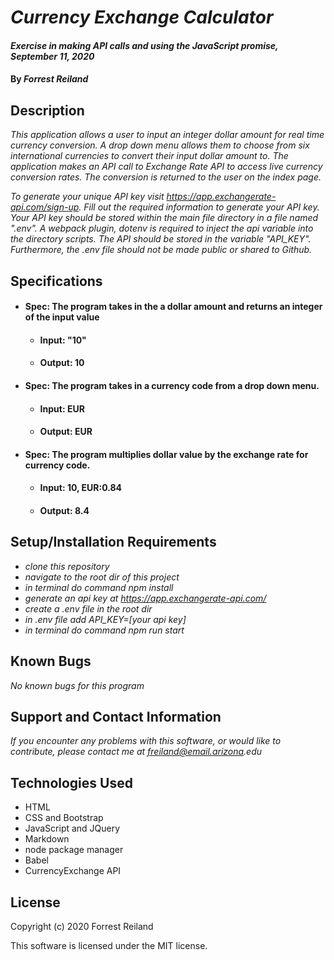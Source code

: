 # _Currency Exchange Calculator_

#### _Exercise in making API calls and using the JavaScript promise, September 11, 2020_

#### By _Forrest Reiland_

## Description 

_This application allows a user to input an integer dollar amount for real time currency conversion. A drop down menu allows them to choose from six international currencies to convert their input dollar amount to. The application makes an API call to Exchange Rate API to access live currency conversion rates. The conversion is returned to the user on the index page._

_To generate your unique API key visit https://app.exchangerate-api.com/sign-up. Fill out the required information to generate your API key. Your API key should be stored within the main file directory in a file named ".env". A webpack plugin, dotenv is required to inject the api variable into the directory scripts. The API should be stored in the variable "API_KEY". Furthermore, the .env file should not be made public or shared to Github._

## Specifications

* #### **Spec**:  The program takes in the a dollar amount and returns an integer of the input value
  * #### **Input**: "10"
  * #### **Output**: 10

* #### **Spec**:  The program takes in a currency code from a drop down menu.
  * #### **Input**: EUR
  * #### **Output**: EUR

* #### **Spec**:  The program multiplies dollar value by the exchange rate for currency code.
  * #### **Input**: 10, EUR:0.84
  * #### **Output**:  8.4


## Setup/Installation Requirements

* _clone this repository_
* _navigate to the root dir of this project_
* _in terminal do command npm install_
* _generate an api key at https://app.exchangerate-api.com/_
* _create a .env file in the root dir_
* _in .env file add API_KEY=[your api key]_
* _in terminal do command npm run start_


## Known Bugs

_No known bugs for this program_

## Support and Contact Information

_If you encounter any problems with this software, or would like to contribute, please contact me at freiland@email.arizona.edu_

## Technologies Used

* HTML
* CSS and Bootstrap
* JavaScript and JQuery
* Markdown 
* node package manager
* Babel 
* CurrencyExchange API

## License 

Copyright (c) 2020 Forrest Reiland

This software is licensed under the MIT license.